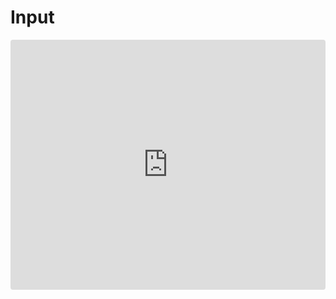 # Input



<iframe src="https://stackblitz.com/edit/react-starter-eval-dwegeb?embed=1&file=src%2FApp.js" style="width:100%; height: 400px; border:0; border-radius: 4px; overflow:hidden;"></iframe>
